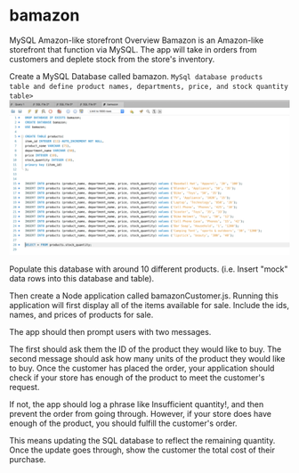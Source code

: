 # bamazon
 MySQL Amazon-like storefront
Overview
Bamazon is  an Amazon-like storefront that function via  MySQL. The app will take in orders from customers and deplete stock from the store's inventory.


Create a MySQL Database called bamazon.
<code>MySql database  products table and define product names, departments, price, and stock quantity table></code>
![database](./images/database.png)



Populate this database with around 10 different products. (i.e. Insert "mock" data rows into this database and table).

Then create a Node application called bamazonCustomer.js. Running this application will first display all of the items available for sale. Include the ids, names, and prices of products for sale.

The app should then prompt users with two messages.

The first should ask them the ID of the product they would like to buy.
The second message should ask how many units of the product they would like to buy.
Once the customer has placed the order, your application should check if your store has enough of the product to meet the customer's request.

If not, the app should log a phrase like Insufficient quantity!, and then prevent the order from going through.
However, if your store does have enough of the product, you should fulfill the customer's order.

This means updating the SQL database to reflect the remaining quantity.
Once the update goes through, show the customer the total cost of their purchase.